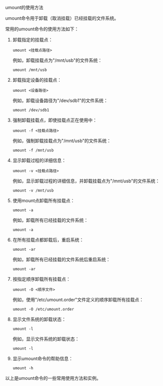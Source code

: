 umount的使用方法
umount命令用于卸载（取消挂载）已经挂载的文件系统。

常用的umount命令的使用方法如下：

1. 卸载指定的挂载点：
   ```
   umount <挂载点路径>
   ```
   例如，卸载挂载点为"/mnt/usb"的文件系统：
   ```
   umount /mnt/usb
   ```

2. 卸载指定设备的挂载点：
   ```
   umount <设备路径>
   ```
   例如，卸载设备路径为"/dev/sdb1"的文件系统：
   ```
   umount /dev/sdb1
   ```

3. 强制卸载挂载点，即使挂载点正在使用中：
   ```
   umount -f <挂载点路径>
   ```
   例如，强制卸载挂载点为"/mnt/usb"的文件系统：
   ```
   umount -f /mnt/usb
   ```

4. 显示卸载过程的详细信息：
   ```
   umount -v <挂载点路径>
   ```
   例如，显示卸载过程的详细信息，并卸载挂载点为"/mnt/usb"的文件系统：
   ```
   umount -v /mnt/usb
   ```

5. 使用mount点卸载所有挂载点：
   ```
   umount -a
   ```
   例如，卸载所有已经挂载的文件系统：
   ```
   umount -a
   ```

6. 在所有挂载点都卸载后，重启系统：
   ```
   umount -ar
   ```
   例如，卸载所有已经挂载的文件系统后重启系统：
   ```
   umount -ar
   ```

7. 按指定顺序卸载所有挂载点：
   ```
   umount -O <顺序文件>
   ```
   例如，使用"/etc/umount.order"文件定义的顺序卸载所有挂载点：
   ```
   umount -O /etc/umount.order
   ```

8. 显示文件系统的卸载状态：
   ```
   umount -l
   ```
   例如，显示文件系统的卸载状态：
   ```
   umount -l
   ```

9. 显示umount命令的帮助信息：
   ```
   umount -h
   ```

以上是umount命令的一些常用使用方法和实例。
